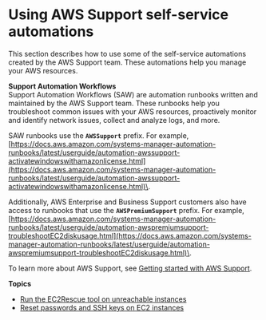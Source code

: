 # Using AWS Support self\-service automations<a name="automation-walk-support"></a>

This section describes how to use some of the self\-service automations created by the AWS Support team\. These automations help you manage your AWS resources\.

**Support Automation Workflows**  
Support Automation Workflows \(SAW\) are automation runbooks written and maintained by the AWS Support team\. These runbooks help you troubleshoot common issues with your AWS resources, proactively monitor and identify network issues, collect and analyze logs, and more\.

SAW runbooks use the **`AWSSupport`** prefix\. For example, [https://docs.aws.amazon.com/systems-manager-automation-runbooks/latest/userguide/automation-awssupport-activatewindowswithamazonlicense.html](https://docs.aws.amazon.com/systems-manager-automation-runbooks/latest/userguide/automation-awssupport-activatewindowswithamazonlicense.html)\.

Additionally, AWS Enterprise and Business Support customers also have access to runbooks that use the **`AWSPremiumSupport`** prefix\. For example, [https://docs.aws.amazon.com/systems-manager-automation-runbooks/latest/userguide/automation-awspremiumsupport-troubleshootEC2diskusage.html](https://docs.aws.amazon.com/systems-manager-automation-runbooks/latest/userguide/automation-awspremiumsupport-troubleshootEC2diskusage.html)\.

To learn more about AWS Support, see [Getting started with AWS Support](https://docs.aws.amazon.com/awssupport/latest/user/getting-started.html)\.

**Topics**
+ [Run the EC2Rescue tool on unreachable instances](automation-ec2rescue.md)
+ [Reset passwords and SSH keys on EC2 instances](automation-ec2reset.md)